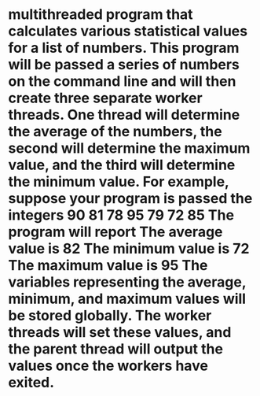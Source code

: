 # multithreaded program that calculates various statistical values for a list of numbers. This program will be passed a series of numbers on the command line and will then create three separate worker threads. One thread will determine the average of the numbers, the second will determine the maximum value, and the third will determine the minimum value. For example, suppose your program is passed the integers 90 81 78 95 79 72 85 The program will report The average value is 82 The minimum value is 72 The maximum value is 95 The variables representing the average, minimum, and maximum values will be stored globally. The worker threads will set these values, and the parent thread will output the values once the workers have exited.
